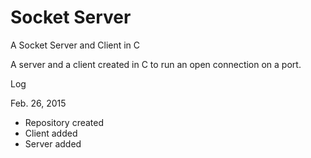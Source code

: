 # Socket Server
A Socket Server and Client in C

A server and a client created in C to run an open connection on a port. 

Log

Feb. 26, 2015
 - Repository created
 - Client added
 - Server added
